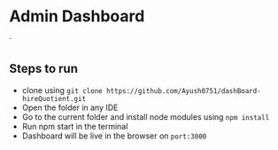 # Admin Dashboard
`
## Steps to run

- clone using ```git clone https://github.com/Ayush0751/dashBoard-hireQuotient.git```
- Open the folder in any IDE
- Go to the current folder and install node modules using ```npm install```
- Run npm start in the terminal
- Dashboard will be live in the browser on ```port:3000```
 
